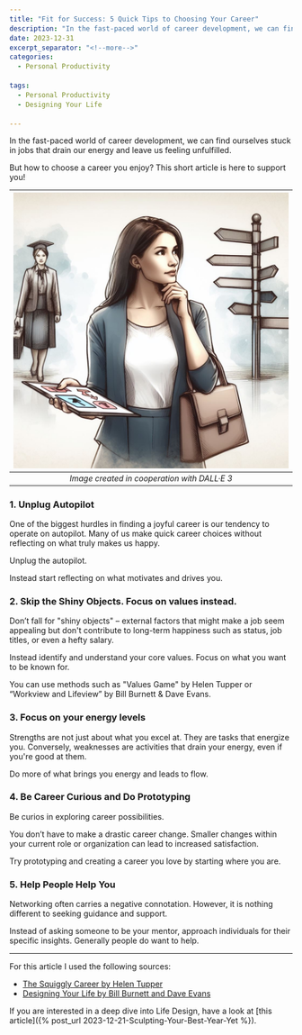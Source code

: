 ```yaml
---
title: "Fit for Success: 5 Quick Tips to Choosing Your Career"
description: "In the fast-paced world of career development, we can find ourselves stuck in jobs that drain our energy and leave us feeling unfulfilled. But how to choose a career you enjoy? This short article is here to support you!"
date: 2023-12-31
excerpt_separator: "<!--more-->"
categories:
  - Personal Productivity

tags:
  - Personal Productivity
  - Designing Your Life

---
```

In the fast-paced world of career development, we can find ourselves stuck in jobs that drain our energy and leave us feeling unfulfilled.

But how to choose a career you enjoy? This short article is here to support you!

| ![image](/assets/images/Career_Choice_dalle3.jfif) |
|:--:|
| *Image created in cooperation with DALL·E 3* |

### 1. Unplug Autopilot

One of the biggest hurdles in finding a joyful career is our tendency to operate on autopilot. Many of us make quick career choices without reflecting on what truly makes us happy. 

Unplug the autopilot.

Instead start reflecting on what motivates and drives you.

### 2. Skip the Shiny Objects. Focus on values instead.

Don’t fall for "shiny objects" – external factors that might make a job seem appealing but don't contribute to long-term happiness such as status, job titles, or even a hefty salary. 

Instead identify and understand your core values. Focus on what you want to be known for.

You can use methods such as "Values Game" by Helen Tupper or “Workview and Lifeview” by Bill Burnett & Dave Evans.

### 3. Focus on your energy levels

Strengths are not just about what you excel at. They are tasks that energize you. Conversely, weaknesses are activities that drain your energy, even if you're good at them.

Do more of what brings you energy and leads to flow.

### 4. Be Career Curious and Do Prototyping

Be curios in exploring career possibilities.

You don’t have to make a drastic career change. Smaller changes within your current role or organization can lead to increased satisfaction.

Try prototyping and creating a career you love by starting where you are.

### 5. Help People Help You

Networking often carries a negative connotation. However, it is nothing different to seeking guidance and support.

Instead of asking someone to be your mentor, approach individuals for their specific insights. Generally people do want to help.

---

For this article I used the following sources:

- [The Squiggly Career by Helen Tupper](https://amzn.to/3tAixLd)
- [Designing Your Life by Bill Burnett and Dave Evans](https://amzn.to/3RxtzK8)

If you are interested in a deep dive into Life Design, have a look at [this article]({% post_url 2023-12-21-Sculpting-Your-Best-Year-Yet %}).